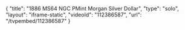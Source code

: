 {
    "title": "1886 MS64 NGC PMint Morgan Silver Dollar",
    "type": "solo",
    "layout": "iframe-static",
    "videoId": "112386587",
    "url": "\/tvpembed\/112386587"
}